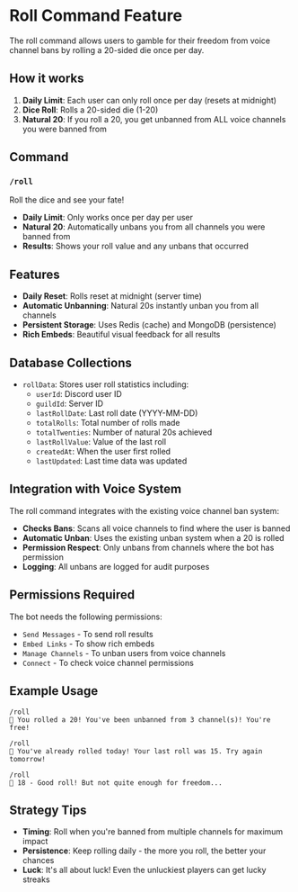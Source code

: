 # Roll Command Feature

The roll command allows users to gamble for their freedom from voice channel bans by rolling a 20-sided die once per day.

## How it works

1. **Daily Limit**: Each user can only roll once per day (resets at midnight)
2. **Dice Roll**: Rolls a 20-sided die (1-20)
3. **Natural 20**: If you roll a 20, you get unbanned from ALL voice channels you were banned from

## Command

### `/roll`

Roll the dice and see your fate!

- **Daily Limit**: Only works once per day per user
- **Natural 20**: Automatically unbans you from all channels you were banned from
- **Results**: Shows your roll value and any unbans that occurred

## Features

- **Daily Reset**: Rolls reset at midnight (server time)
- **Automatic Unbanning**: Natural 20s instantly unban you from all channels
- **Persistent Storage**: Uses Redis (cache) and MongoDB (persistence)
- **Rich Embeds**: Beautiful visual feedback for all results

## Database Collections

- `rollData`: Stores user roll statistics including:
  - `userId`: Discord user ID
  - `guildId`: Server ID
  - `lastRollDate`: Last roll date (YYYY-MM-DD)
  - `totalRolls`: Total number of rolls made
  - `totalTwenties`: Number of natural 20s achieved
  - `lastRollValue`: Value of the last roll
  - `createdAt`: When the user first rolled
  - `lastUpdated`: Last time data was updated

## Integration with Voice System

The roll command integrates with the existing voice channel ban system:

- **Checks Bans**: Scans all voice channels to find where the user is banned
- **Automatic Unban**: Uses the existing unban system when a 20 is rolled
- **Permission Respect**: Only unbans from channels where the bot has permission
- **Logging**: All unbans are logged for audit purposes

## Permissions Required

The bot needs the following permissions:

- `Send Messages` - To send roll results
- `Embed Links` - To show rich embeds
- `Manage Channels` - To unban users from voice channels
- `Connect` - To check voice channel permissions

## Example Usage

```
/roll
🎲 You rolled a 20! You've been unbanned from 3 channel(s)! You're free!

/roll
🔸 You've already rolled today! Your last roll was 15. Try again tomorrow!

/roll
🔹 18 - Good roll! But not quite enough for freedom...
```

## Strategy Tips

- **Timing**: Roll when you're banned from multiple channels for maximum impact
- **Persistence**: Keep rolling daily - the more you roll, the better your chances
- **Luck**: It's all about luck! Even the unluckiest players can get lucky streaks
